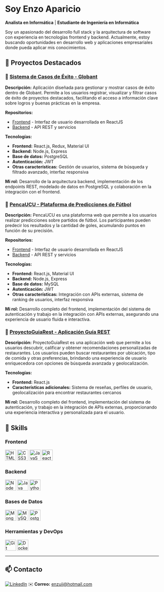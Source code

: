 # Soy Enzo Aparicio  
 **Analista en Informática** |  **Estudiante de Ingeniería en Informática**  

Soy un apasionado del desarrollo full stack y la arquitectura de software con experiencia en tecnologías frontend y backend. Actualmente, estoy buscando oportunidades en desarrollo web y aplicaciones empresariales donde pueda aplicar mis conocimientos.



## 📌 Proyectos Destacados  

### 🔹 **[Sistema de Casos de Éxito - Globant](https://github.com/EnzoAparicio/success-case-front)**

**Descripción:**
Aplicación diseñada para gestionar y mostrar casos de éxito dentro de Globant. Permite a los usuarios registrar, visualizar y filtrar casos de éxito de proyectos destacados, facilitando el acceso a información clave sobre logros y buenas prácticas en la empresa.

**Repositorios:**
- [Frontend](https://github.com/EnzoAparicio/success-case-front) - Interfaz de usuario desarrollada en ReactJS
- [Backend](https://github.com/EnzoAparicio/success-case-back) - API REST y servicios

**Tecnologías:**
- **Frontend:** React.js, Redux, Material UI
- **Backend:** Node.js, Express
- **Base de datos:** PostgreSQL
- **Autenticación:** JWT
- **Otras características:** Gestión de usuarios, sistema de búsqueda y filtrado avanzado, interfaz responsiva

**Mi rol:**
Desarrollo de la arquitectura backend, implementación de los endpoints REST, modelado de datos en PostgreSQL y colaboración en la integración con el frontend.


### 🔹 **[PencaUCU - Plataforma de Predicciones de Fútbol](https://github.com/EnzoAparicio/penca-ucu-front)**

**Descripción:**
PencaUCU es una plataforma web que permite a los usuarios realizar predicciones sobre partidos de fútbol. Los participantes pueden predecir los resultados y la cantidad de goles, acumulando puntos en función de su precisión.

**Repositorios:**
- [Frontend](https://github.com/EnzoAparicio/penca-ucu-front) - Interfaz de usuario desarrollada en ReactJS
- [Backend](https://github.com/EnzoAparicio/penca-ucu-back) - API REST y servicios

**Tecnologías:**
- **Frontend:** React.js, Material UI
- **Backend:** Node.js, Express
- **Base de datos:** MySQL
- **Autenticación:** JWT
- **Otras características:** Integración con APIs externas, sistema de ranking de usuarios, interfaz responsiva

**Mi rol:**
Desarrollo completo del frontend, implementación del sistema de autenticación y trabajo en la integración con APIs externas, asegurando una experiencia de usuario fluida e interactiva.


### 🔹 **[ProyectoGuiaRest - Aplicación Guía REST](https://github.com/EnzoAparicio/proyectoGuiaRest)**

**Descripción:**
ProyectoGuiaRest es una aplicación web que permite a los usuarios descubrir, calificar y obtener recomendaciones personalizadas de restaurantes. Los usuarios pueden buscar restaurantes por ubicación, tipo de comida y otras preferencias, brindando una experiencia de usuario enriquecedora con opciones de búsqueda avanzada y geolocalización.

**Tecnologías:**
- **Frontend:** React.js
- **Características adicionales:** Sistema de reseñas, perfiles de usuario, geolocalización para encontrar restaurantes cercanos

**Mi rol:**
Desarrollo completo del frontend, implementación del sistema de autenticación, y trabajo en la integración de APIs externas, proporcionando una experiencia interactiva y personalizada para el usuario.



## 🚀 Skills

### Frontend
<p align="left">
<a href="https://developer.mozilla.org/en-US/docs/Glossary/HTML5" target="_blank" rel="noreferrer"><img src="https://raw.githubusercontent.com/danielcranney/readme-generator/main/public/icons/skills/html5-colored.svg" width="36" height="36" alt="HTML5" /></a>
<a href="https://www.w3.org/TR/CSS/#css" target="_blank" rel="noreferrer"><img src="https://raw.githubusercontent.com/danielcranney/readme-generator/main/public/icons/skills/css3-colored.svg" width="36" height="36" alt="CSS3" /></a>
<a href="https://developer.mozilla.org/en-US/docs/Web/JavaScript" target="_blank" rel="noreferrer"><img src="https://raw.githubusercontent.com/danielcranney/readme-generator/main/public/icons/skills/javascript-colored.svg" width="36" height="36" alt="JavaScript" /></a>
<a href="https://reactjs.org/" target="_blank" rel="noreferrer"><img src="https://raw.githubusercontent.com/danielcranney/readme-generator/main/public/icons/skills/react-colored.svg" width="36" height="36" alt="React" /></a>
</p>

### Backend
<p align="left">
<a href="https://nodejs.org/en/" target="_blank" rel="noreferrer"><img src="https://raw.githubusercontent.com/danielcranney/readme-generator/main/public/icons/skills/nodejs-colored.svg" width="36" height="36" alt="NodeJS" /></a>
<a href="https://www.oracle.com/java/" target="_blank" rel="noreferrer"><img src="https://raw.githubusercontent.com/danielcranney/readme-generator/main/public/icons/skills/java-colored.svg" width="36" height="36" alt="Java" /></a>
<a href="https://www.python.org/" target="_blank" rel="noreferrer"><img src="https://raw.githubusercontent.com/danielcranney/readme-generator/main/public/icons/skills/python-colored.svg" width="36" height="36" alt="Python" /></a>
</p>

### Bases de Datos
<p align="left">
<a href="https://www.mongodb.com/" target="_blank" rel="noreferrer"><img src="https://raw.githubusercontent.com/danielcranney/readme-generator/main/public/icons/skills/mongodb-colored.svg" width="36" height="36" alt="MongoDB" /></a>
<a href="https://www.mysql.com/" target="_blank" rel="noreferrer"><img src="https://raw.githubusercontent.com/danielcranney/readme-generator/main/public/icons/skills/mysql-colored.svg" width="36" height="36" alt="MySQL" /></a>
<a href="https://www.postgresql.org/" target="_blank" rel="noreferrer"><img src="https://raw.githubusercontent.com/danielcranney/readme-generator/main/public/icons/skills/postgresql-colored.svg" width="36" height="36" alt="PostgreSQL" /></a>
</p>

### Herramientas y DevOps
<p align="left">
<a href="https://git-scm.com/" target="_blank" rel="noreferrer"><img src="https://raw.githubusercontent.com/danielcranney/readme-generator/main/public/icons/skills/git-colored.svg" width="36" height="36" alt="Git" /></a>
<a href="https://www.docker.com/" target="_blank" rel="noreferrer"><img src="https://raw.githubusercontent.com/danielcranney/readme-generator/main/public/icons/skills/docker-colored.svg" width="36" height="36" alt="Docker" /></a>
</p>

---

## 📫 Contacto  
[![LinkedIn](https://img.shields.io/badge/LinkedIn-Enzo%20Aparicio-blue?logo=linkedin)](https://www.linkedin.com/in/enzo-aparicio/)
✉️ **Correo:** enzuii@hotmail.com